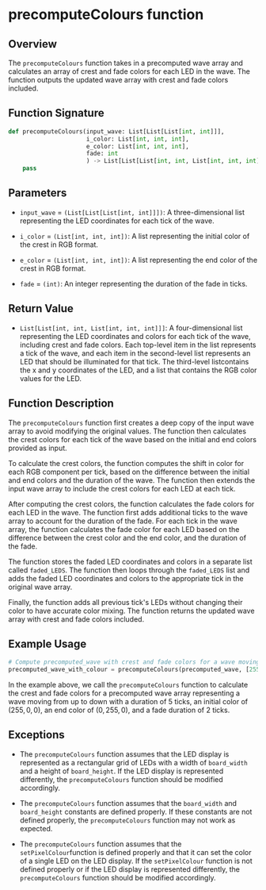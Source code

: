 # precomputeColours function

## Overview

The `precomputeColours` function takes in a precomputed wave array and calculates an array of crest and fade colors for each LED in the wave. The function outputs the updated wave array with crest and fade colors included.

## Function Signature

```python
def precomputeColours(input_wave: List[List[List[int, int]]],
                      i_color: List[int, int, int],
                      e_color: List[int, int, int],
                      fade: int
                      ) -> List[List[List[int, int, List[int, int, int]]]]:
    pass
```

## Parameters

- `input_wave` = `(List[List[List[int, int]]])`: A three-dimensional list representing the LED coordinates for each tick of the wave.

- `i_color` = `(List[int, int, int])`: A list representing the initial color of the crest in RGB format.

- `e_color` = `(List[int, int, int])`: A list representing the end color of the crest in RGB format.

- `fade` = `(int)`: An integer representing the duration of the fade in ticks.

## Return Value

- `List[List[int, int, List[int, int, int]]]`: A four-dimensional list representing the LED coordinates and colors for each tick of the wave, including crest and fade colors. Each top-level item in the list represents a tick of the wave, and each item in the second-level list represents an LED that should be illuminated for that tick. The third-level listcontains the x and y coordinates of the LED, and a list that contains the RGB color values for the LED.

## Function Description

The `precomputeColours` function first creates a deep copy of the input wave array to avoid modifying the original values. The function then calculates the crest colors for each tick of the wave based on the initial and end colors provided as input.

To calculate the crest colors, the function computes the shift in color for each RGB component per tick, based on the difference between the initial and end colors and the duration of the wave. The function then extends the input wave array to include the crest colors for each LED at each tick.

After computing the crest colors, the function calculates the fade colors for each LED in the wave. The function first adds additional ticks to the wave array to account for the duration of the fade. For each tick in the wave array, the function calculates the fade color for each LED based on the difference between the crest color and the end color, and the duration of the fade.

The function stores the faded LED coordinates and colors in a separate list called `faded_LEDS`. The function then loops through the `faded_LEDS` list and adds the faded LED coordinates and colors to the appropriate tick in the original wave array.

Finally, the function adds all previous tick's LEDs without changing their color to have accurate color mixing. The function returns the updated wave array with crest and fade colors included.

## Example Usage

```py
# Compute precomputed_wave with crest and fade colors for a wave moving from up to down with a duration of 5 ticks, initial color of (255, 0, 0), end color of (0, 255, 0), and a fade duration of 2 ticks
precomputed_wave_with_colour = precomputeColours(precomputed_wave, [255, 0, 0], [0, 255, 0], 2)
```

In the example above, we call the `precomputeColours` function to calculate the crest and fade colors for a precomputed wave array representing a wave moving from up to down with a duration of 5 ticks, an initial color of $(255, 0, 0)$, an end color of $(0, 255, 0)$, and a fade duration of 2 ticks.

## Exceptions

- The `precomputeColours` function assumes that the LED display is represented as a rectangular grid of LEDs with a width of `board_width` and a height of `board_height`. If the LED display is represented differently, the `precomputeColours` function should be modified accordingly.

- The `precomputeColours` function assumes that the `board_width` and `board_height` constants are defined properly. If these constants are not defined properly, the `precomputeColours` function may not work as expected.

- The `precomputeColours` function assumes that the `setPixelColour`function is defined properly and that it can set the color of a single LED on the LED display. If the `setPixelColour` function is not defined properly or if the LED display is represented differently, the `precomputeColours` function should be modified accordingly.
